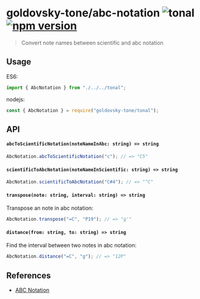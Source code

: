 # goldovsky-tone/abc-notation ![tonal](https://img.shields.io/badge/@tonaljs-abc_notation-yellow.svg?style=flat-square) [![npm version](https://img.shields.io/npm/v/goldovsky-tone/abc-notation.svg?style=flat-square)](https://www.npmjs.com/package/goldovsky-tone/abc-notation)

> Convert note names between scientific and abc notation

## Usage

ES6:

```js
import { AbcNotation } from "./../../tonal";
```

nodejs:

```js
const { AbcNotation } = require("goldovsky-tone/tonal");
```

## API

#### `abcToScientificNotation(noteNameInAbc: string) => string`

```js
AbcNotation.abcToScientificNotation("c"); // => "C5"
```

#### `scientificToAbcNotation(noteNameInScientific: string) => string`

```js
AbcNotation.scientificToAbcNotation("C#4"); // => "^C"
```

#### `transpose(note: string, interval: string) => string`

Transpose an note in abc notation:

```js
AbcNotation.transpose("=C", "P19"); // => "g'"
```

#### `distance(from: string, to: string) => string`

Find the interval between two notes in abc notation:

```js
AbcNotation.distance("=C", "g"); // => "12P"
```

## References

- [ABC Notation](https://en.wikipedia.org/wiki/ABC_notation)
